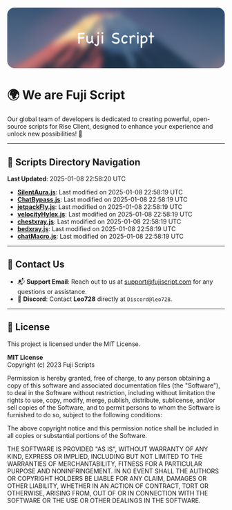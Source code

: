 ![Banner](.github/b.webp)

# 🌍 **We are Fuji Script**

Our global team of developers is dedicated to creating powerful, open-source scripts for Rise Client, designed to enhance your experience and unlock new possibilities! 🌟

---
<!-- SCRIPTS_NAVIGATION_START -->
## 📂 **Scripts Directory Navigation**

**Last Updated**: 2025-01-08 22:58:20 UTC

- **[SilentAura.js](scripts/SilentAura.js)**: Last modified on 2025-01-08 22:58:19 UTC
- **[ChatBypass.js](scripts/ChatBypass.js)**: Last modified on 2025-01-08 22:58:19 UTC
- **[jetpackFly.js](scripts/jetpackFly.js)**: Last modified on 2025-01-08 22:58:19 UTC
- **[velocityHylex.js](scripts/velocityHylex.js)**: Last modified on 2025-01-08 22:58:19 UTC
- **[chestxray.js](scripts/chestxray.js)**: Last modified on 2025-01-08 22:58:19 UTC
- **[bedxray.js](scripts/bedxray.js)**: Last modified on 2025-01-08 22:58:19 UTC
- **[chatMacro.js](scripts/chatMacro.js)**: Last modified on 2025-01-08 22:58:19 UTC

<!-- SCRIPTS_NAVIGATION_END -->

---

## 💬 **Contact Us**  
- 📬 **Support Email**: Reach out to us at [support@fujiscript.com](mailto:support@fujiscript.com) for any questions or assistance.  
- 💬 **Discord**: Contact **Leo728** directly at `Discord@leo728`.

---

## 📜 **License**

This project is licensed under the MIT License.  

**MIT License**  
Copyright (c) 2023 Fuji Scripts  

Permission is hereby granted, free of charge, to any person obtaining a copy of this software and associated documentation files (the "Software"), to deal in the Software without restriction, including without limitation the rights to use, copy, modify, merge, publish, distribute, sublicense, and/or sell copies of the Software, and to permit persons to whom the Software is furnished to do so, subject to the following conditions:  

The above copyright notice and this permission notice shall be included in all copies or substantial portions of the Software.  

THE SOFTWARE IS PROVIDED "AS IS", WITHOUT WARRANTY OF ANY KIND, EXPRESS OR IMPLIED, INCLUDING BUT NOT LIMITED TO THE WARRANTIES OF MERCHANTABILITY, FITNESS FOR A PARTICULAR PURPOSE AND NONINFRINGEMENT. IN NO EVENT SHALL THE AUTHORS OR COPYRIGHT HOLDERS BE LIABLE FOR ANY CLAIM, DAMAGES OR OTHER LIABILITY, WHETHER IN AN ACTION OF CONTRACT, TORT OR OTHERWISE, ARISING FROM, OUT OF OR IN CONNECTION WITH THE SOFTWARE OR THE USE OR OTHER DEALINGS IN THE SOFTWARE.  
